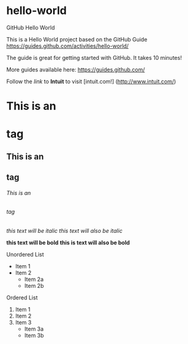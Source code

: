 # hello-world
GitHub Hello World

This is a Hello World project based on the GitHub Guide https://guides.github.com/activities/hello-world/

The guide is great for getting started with GitHub. It takes 10 minutes!

More guides available here: https://guides.github.com/

Follow the *link* to **Intuit** to visit [intuit.com!] (http://www.intuit.com/)

# This is an <h1> tag
## This is an <h2> tag
###### This is an <h6> tag

*this text will be italic*
_this text will also be italic_

**this text will be bold**
__this is text will also be bold__

Unordered List

* Item 1
* Item 2
    * Item 2a
    * Item 2b


Ordered List
1. Item 1
2. Item 2
3. Item 3
    * Item 3a
    * Item 3b
 